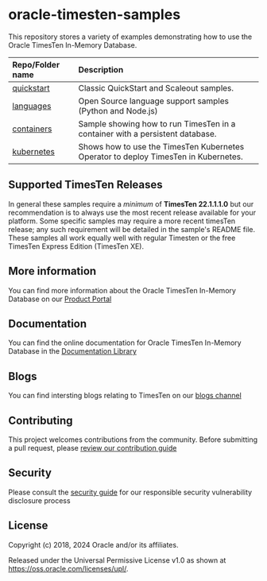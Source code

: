 # oracle-timesten-samples

This repository stores a variety of examples demonstrating how to use the Oracle TimesTen In-Memory  Database. 

| Repo/Folder name            | Description                                     |
| :-------------------------- | :---------------------------------------------- |
| [quickstart](./quickstart)  | Classic QuickStart and Scaleout samples. |
| [languages](./languages) | Open Source language support samples (Python and Node.js) | 
| [containers](./containers) | Sample showing how to run TimesTen in a container with a persistent database. |
| [kubernetes](./kubernetes) | Shows how to use the TimesTen Kubernetes Operator to deploy TimesTen in Kubernetes. |

## Supported TimesTen Releases
In general these samples require a _minimum_ of **TimesTen 22.1.1.1.0** but our recommendation is to always use the most recent release available for your platform. Some specific samples may require a more recent timesTen release; any such requirement will be detailed in the sample's README file. These samples all work equally well with regular Timesten or the free TimesTen Express Edition (TimesTen XE).

## More information
You can find more information about the Oracle TimesTen In-Memory Database on our [Product Portal](https://www.oracle.com/database/technologies/related/timesten.html)

## Documentation
You can find the online documentation for Oracle TimesTen In-Memory Database in the [Documentation Library](https://docs.oracle.com/en/database/other-databases/timesten/)

## Blogs
You can find intersting blogs relating to TimesTen on our [blogs channel](https://blogs.oracle.com/timesten)

## Contributing

This project welcomes contributions from the community. Before submitting a pull request, please [review our contribution guide](./CONTRIBUTING.md)

## Security

Please consult the [security guide](./SECURITY.md) for our responsible security vulnerability disclosure process

## License

Copyright (c) 2018, 2024 Oracle and/or its affiliates.

Released under the Universal Permissive License v1.0 as shown at
<https://oss.oracle.com/licenses/upl/>.
